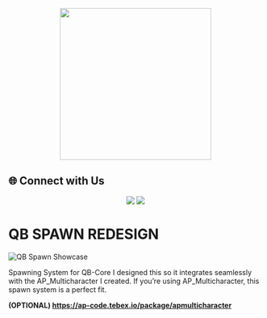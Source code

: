 <!-- Banner / Cover Image -->
<p align="center">
    <img width="300" src="https://i.imgur.com/JaOJmKS.png" />

## 🌐 Connect with Us

<p align="center">
  <a href="https://discord.gg/HMMYNPEXGY"><img src="https://img.shields.io/badge/Discord-%237289DA.svg?style=for-the-badge&logo=discord&logoColor=white"/></a>
  <a href="https://ko-fi.com/H2H51HUE4X"><img src="https://ko-fi.com/img/githubbutton_sm.svg"/></a>
</p>

# QB SPAWN REDESIGN

![QB Spawn Showcase](https://i.imgur.com/JRjjUPx.png)

Spawning System for QB-Core
I designed this so it integrates seamlessly with the AP_Multicharacter I created. If you’re using AP_Multicharacter, this spawn system is a perfect fit.

**(OPTIONAL) https://ap-code.tebex.io/package/apmulticharacter**
